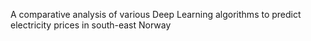 A comparative analysis of various Deep Learning algorithms to predict electricity prices in south-east Norway
